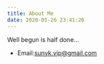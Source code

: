 ```yaml
---
title: About Me
date: 2020-05-26 23:41:26
---
```


Well begun is half done...

- Email:sunyk.vip@gmail.com